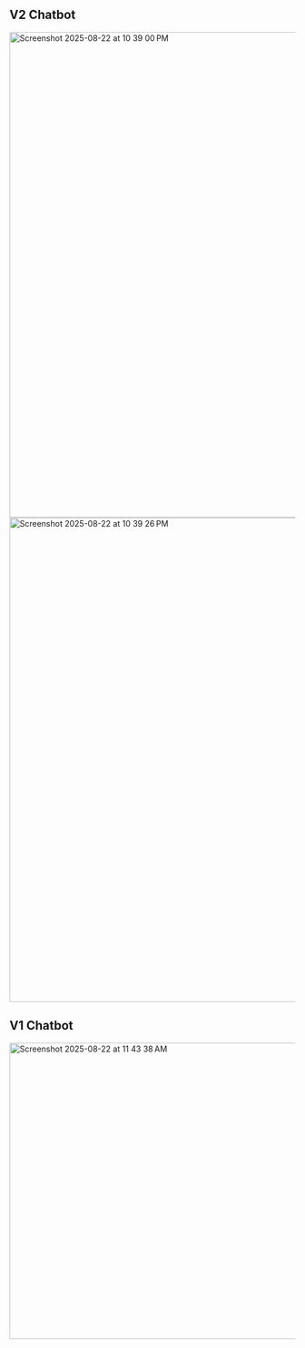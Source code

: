 <h2> V2 Chatbot </h2>
<img width="1508" height="854" alt="Screenshot 2025-08-22 at 10 39 00 PM" src="https://github.com/user-attachments/assets/6448240c-96c4-4755-af67-d153d369de90" />
<img width="1506" height="852" alt="Screenshot 2025-08-22 at 10 39 26 PM" src="https://github.com/user-attachments/assets/d9177cd8-a302-4543-9eda-289738c44c47" />



<h2> V1 Chatbot </h2>
<img width="523" height="521" alt="Screenshot 2025-08-22 at 11 43 38 AM" src="https://github.com/user-attachments/assets/1bd656de-3e4d-4949-be9e-d3e233b6957c" />

